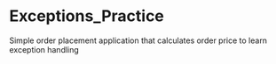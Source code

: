 # Exceptions_Practice
Simple order placement application that calculates order price to learn exception handling
